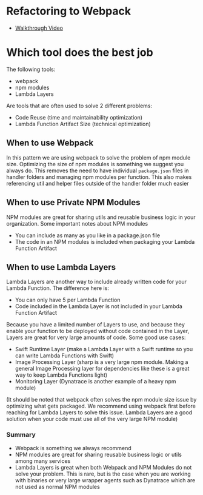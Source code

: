 # Refactoring to Webpack

- [Walkthrough Video](https://www.loom.com/share/3b32f103e0314f3d9485b851919ece8e)

# Which tool does the best job
The following tools:
- webpack
- npm modules
- Lambda Layers

Are tools that are often used to solve 2 different problems:
- Code Reuse (time and maintainability optimization)
- Lambda Function Artifact Size (technical optimization)


## When to use Webpack
In this pattern we are using webpack to solve the problem of npm module size. Optimizing the size of npm modules
is something we suggest you always do. This removes the need to have individual `package.json` files in handler
folders and managing npm modules per function. This also makes referencing util and helper files outside of the
handler folder much easier

## When to use Private NPM Modules
NPM modules are great for sharing utils and reusable business logic in your organization. Some important notes about NPM modules
- You can include as many as you like in a package.json file
- The code in an NPM modules is included when packaging your Lambda Function Artifact

## When to use Lambda Layers
Lambda Layers are another way to include already written code for your Lambda Function. The difference here is:
- You can only have 5 per Lambda Function
- Code included in the Lambda Layer is not included in your Lambda Function Artifact

Because you have a limited number of Layers to use, and because they enable your function to be deployed without code
contained in the Layer, Layers are great for very large amounts of code. Some good use cases:

- Swift Runtime Layer (make a Lambda Layer with a Swift runtime so you can write Lambda Functions with Swift)
- Image Processing Layer (sharp is a very large npm module. Making a general Image Processing layer for dependencies like
  these is a great way to keep Lambda Functions light)
- Monitoring Layer (Dynatrace is another example of a heavy npm module)

(It should be noted that webpack often solves the npm module size issue by optimizing what gets packaged. We recommend using webpack first before reaching
for Lambda Layers to solve this issue. Lambda Layers are a good solution when your code must use all of the very large NPM module)

### Summary
- Webpack is something we always recommend
- NPM modules are great for sharing reusable business logic or utils among many services
- Lambda Layers is great when both Webpack and NPM Modules do not solve your problem. This is rare, but is the case when you are working with binaries or very large wrapper agents such as Dynatrace which are not used as normal NPM modules
